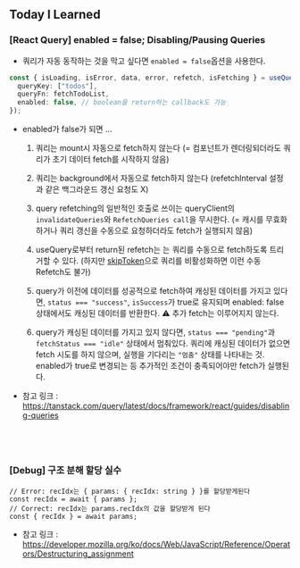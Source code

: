 ## Today I Learned

### [React Query] enabled = false; Disabling/Pausing Queries

- 쿼리가 자동 동작하는 것을 막고 싶다면 `enabled = false`옵션을 사용한다.

```ts
const { isLoading, isError, data, error, refetch, isFetching } = useQuery({
  queryKey: ["todos"],
  queryFn: fetchTodoList,
  enabled: false, // boolean을 return하는 callback도 가능
});
```

- enabled가 false가 되면 ...

  1. 쿼리는 mount시 자동으로 fetch하지 않는다 (= 컴포넌트가 렌더링되더라도 쿼리가 초기 데이터 fetch를 시작하지 않음)

  2. 쿼리는 background에서 자동으로 fetch하지 않는다 (refetchInterval 설정과 같은 백그라운드 갱신 요청도 X)

  3. query refetching의 일반적인 호출로 쓰이는 queryClient의 `invalidateQueries`와 `RefetchQueries call`을 무시한다. (= 캐시를 무효화하거나 쿼리 갱신을 수동으로 요청하더라도 fetch가 실행되지 않음)

  4. useQuery로부터 return된 refetch는 는 쿼리를 수동으로 fetch하도록 트리거할 수 있다. (하지만 [skipToken](https://tanstack.com/query/latest/docs/framework/react/guides/disabling-queries/#typesafe-disabling-of-queries-using-skiptoken)으로 쿼리를 비활성화하면 이런 수동 Refetch도 불가)

  5. query가 이전에 데이터를 성공적으로 fetch하여 캐싱된 데이터를 가지고 있다면, `status === "success"`, `isSuccess`가 true로 유지되며 enabled: false 상태에서도 캐싱된 데이터를 반환한다. ⚠️ 추가 fetch는 이루어지지 않는다.

  6. query가 캐싱된 데이터를 가지고 있지 않다면, `status === "pending"`과 `fetchStatus === "idle"` 상태에서 멈춰있다. 쿼리에 캐싱된 데이터가 없으면 fetch 시도를 하지 않으며, 실행을 기다리는 `"멈춤"` 상태를 나타내는 것. enabled가 true로 변경되는 등 추가적인 조건이 충족되어야만 fetch가 실행된다.

- 참고 링크 : https://tanstack.com/query/latest/docs/framework/react/guides/disabling-queries

## <br />

### [Debug] 구조 분해 할당 실수

```tsx
// Error: recIdx는 { params: { recIdx: string } }를 할당받게된다
const recIdx = await { params };
// Correct: recIdx는 params.recIdx의 값을 할당받게 된다
const { recIdx } = await params;
```

- 참고 링크 : https://developer.mozilla.org/ko/docs/Web/JavaScript/Reference/Operators/Destructuring_assignment
